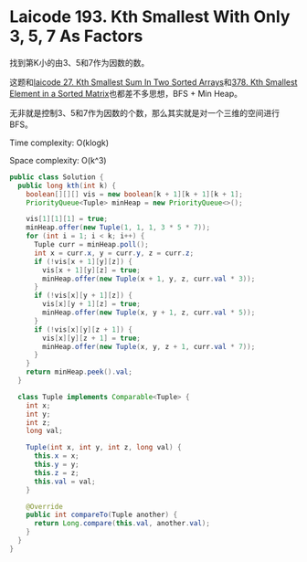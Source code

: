 # Laicode 193. Kth Smallest With Only 3, 5, 7 As Factors

找到第K小的由3、5和7作为因数的数。

这题和[laicode 27. Kth Smallest Sum In Two Sorted Arrays](laicode-27-Kth-Smallest-Sum-In-Two-Sorted-Arrays.md)和[378. Kth Smallest Element in a Sorted Matrix](378-Kth-Smallest-Element-Sorted-Matrix.md)也都差不多思想，BFS + Min Heap。

无非就是控制3、5和7作为因数的个数，那么其实就是对一个三维的空间进行BFS。

Time complexity: O(klogk)

Space complexity: O(k^3)

```java
public class Solution {
  public long kth(int k) {
    boolean[][][] vis = new boolean[k + 1][k + 1][k + 1];
    PriorityQueue<Tuple> minHeap = new PriorityQueue<>();

    vis[1][1][1] = true;
    minHeap.offer(new Tuple(1, 1, 1, 3 * 5 * 7));
    for (int i = 1; i < k; i++) {
      Tuple curr = minHeap.poll();
      int x = curr.x, y = curr.y, z = curr.z;
      if (!vis[x + 1][y][z]) {
        vis[x + 1][y][z] = true;
        minHeap.offer(new Tuple(x + 1, y, z, curr.val * 3));
      }
      if (!vis[x][y + 1][z]) {
        vis[x][y + 1][z] = true;
        minHeap.offer(new Tuple(x, y + 1, z, curr.val * 5));
      }
      if (!vis[x][y][z + 1]) {
        vis[x][y][z + 1] = true;
        minHeap.offer(new Tuple(x, y, z + 1, curr.val * 7));
      }
    }
    return minHeap.peek().val;
  }

  class Tuple implements Comparable<Tuple> {
    int x;
    int y;
    int z;
    long val;

    Tuple(int x, int y, int z, long val) {
      this.x = x;
      this.y = y;
      this.z = z;
      this.val = val;
    }

    @Override
    public int compareTo(Tuple another) {
      return Long.compare(this.val, another.val);
    }
  }
}
```
